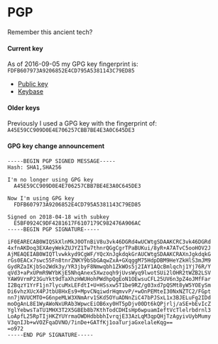 # PGP

Remember this ancient tech?

#### Current key

As of 2016-09-05 my GPG key fingerprint is: `FDFB607973A9206852E4CD795A5381143C79ED85` 

- [Public key](../public-key.txt)
- [Keybase](https://keybase.io/jeffwilcox)

#### Older keys

Previously I used a GPG key with the fingerprint of: `A45E59CC909D0E4E706257CBB7BE4E3A0C645DE3`

#### GPG key change announcement

```
-----BEGIN PGP SIGNED MESSAGE-----
Hash: SHA1,SHA256

I'm no longer using GPG key
  A45E59CC909D0E4E706257CBB7BE4E3A0C645DE3

Now I'm using GPG key
  FDFB607973A9206852E4CD795A5381143C79ED85

Signed on 2018-04-18 with subkey
  E5BF0924C9DF4281617F6107179C982476A906AC
-----BEGIN PGP SIGNATURE-----

iF0EARECAB0WIQSkXlnMkJ0OTnBiV8u3vk46DGRd4wUCWtgSDAAKCRC3vk46DGRd
4xfnAKDoq3EXAeyWekZUJYZ1Tw7thnrQGgCgrTPaBUKui/8yR+A7ATvC5ooHOV2J
AjMEAQEIAB0WIQTlvwkkyd9CgWF/YQcXnJgkdqkGrAUCWtgSDAAKCRAXnJgkdqkG
rGs0EACx7swc55Fn8tnrZNKY9bSbGAqwZxA+GXqggM75HdpDBM9HeYZkHlS3mJM9
GydRZaIKjbSo2Wdk3y/YR3jbyF8Nmwqbh1ZkWOs5j2IAY1AQcBmlqchj1Yj76R/Y
qVd3+aPxUPmR9WYbKjE5NhqAnex5Xwzoqh9jUvsWyq9lwotSUi2lOHR2tWZB2LSV
YAW9VrmP23GuYkt9dTaXhzHWUHohPWdhpQgEoN1OEwsuCFL25UV6n3pZ4oJMfFar
I2BqzY1YrF1jn7lycuMxLEFdtI+U+HSsxw5T1be9RZ/g03xd7pQSMt8yW5YOEySm
Di6vhzXUcX4PJtbU8HxEs9+MpvCNqiwdrHqmvvP/+wOnPEMteI30NxNZTC2/FGpt
nn7jNVUCMTO+G6npeMLW3XNmArv1SKd5OYuADNnZiC47bPJSxL1x3BJELuFg2IDd
moOgAnL8E1WyAWoNxURAb3WpwcEiOB6xy0HT5pDjv00Dt6kQPjrlj/aSE+bEvIcZ
YglYebwsTaTU1MHX3T2X5GBEb8b7KthTodCDHIsHp6wpuamIeftVcTlelrbdrnl3
LoApfL25RpTIjHKZYUYrmaOWDHdbbbhIvrqjE33AzLqM3qpQHjTzAgyivUybMumy
V3qnIJb+wVOZFqaDVNO/7inDe+GATfKj1oaTurjaGxelaleKqg==
=o972
-----END PGP SIGNATURE-----
```
